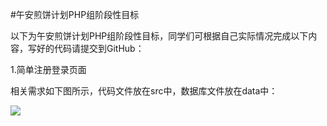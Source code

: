 #午安煎饼计划PHP组阶段性目标

以下为午安煎饼计划PHP组阶段性目标，同学们可根据自己实际情况完成以下内容，写好的代码请提交到GitHub：

1.简单注册登录页面

相关需求如下图所示，代码文件放在src中，数据库文件放在data中：

![](https://raw.githubusercontent.com/wuanlife/Jianbing_Wiki/master/image/php_1.png)
